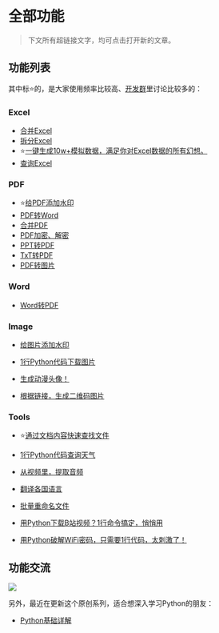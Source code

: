 
# 全部功能


> 下文所有超链接文字，均可点击打开新的文章。

## 功能列表


其中标⭐的，是大家使用频率比较高、[开发群](https://mp.weixin.qq.com/s/CadAaJUTUlXmTxJAjFUfPQ)里讨论比较多的：

### Excel
- [合并Excel](https://mp.weixin.qq.com/s/3ZhZZfGlpNhszCWnOBeklg)
- [拆分Excel](https://mp.weixin.qq.com/s/dAx6JEbj5OlVnCcxokCzTQ)
- ⭐[一键生成10w+模拟数据，满足你对Excel数据的所有幻想。](https://mp.weixin.qq.com/s/xVwEjXu58WovgSi4ZTtVQw)
- [查询Excel](https://mp.weixin.qq.com/s/NAfh6ooO_9haALMsF8Jf5w)

### PDF
- ⭐[给PDF添加水印](https://mp.weixin.qq.com/s/yJDs5RoytRL5hl-ybXkZOA)
- [PDF转Word](https://mp.weixin.qq.com/s/eTwtTXLAudRQmyhE4LY_Dg)
- [合并PDF](https://mp.weixin.qq.com/s/9erh3W3WCD36Axj70pRvog)
- [PDF加密、解密](https://mp.weixin.qq.com/s/GiXYB_xZdlsYv5AIeIELkA)
- [PPT转PDF](https://mp.weixin.qq.com/s/T31F-U5AdDd3D-61b_K5Qg)
- [TxT转PDF](https://mp.weixin.qq.com/s/GiXYB_xZdlsYv5AIeIELkA)
- [PDF转图片](https://mp.weixin.qq.com/s/tvHZIBGcrMBLTLB4u23Mow)



### Word
- [Word转PDF](https://mp.weixin.qq.com/s/eBn3N_FEx1dlC_-ttmlOwg)

### Image
- [给图片添加水印](https://mp.weixin.qq.com/s/Z_RcTRYxUFpCQBGpShO0ig)

- [1行Python代码下载图片](https://mp.weixin.qq.com/s/P6pRm1VX8bGYepC8O4Bt4Q)

- [生成动漫头像！](https://mp.weixin.qq.com/s/5Eyk2j20jzSaVcr1DTsfvw)
- [根据链接，生成二维码图片](https://mp.weixin.qq.com/s/Z_RcTRYxUFpCQBGpShO0ig)
### Tools
- ⭐[通过文档内容快速查找文件](https://mp.weixin.qq.com/s/rvU7O3zHJ-YEd2YU0Z4pew)

- [1行Python代码查询天气](https://mp.weixin.qq.com/s/NVn8NNtOS3AfOyl75JTaNg)

- [从视频里，提取音频](https://mp.weixin.qq.com/s/cT8lcUwd3UayTfLGddjfJw)

- [翻译各国语言](https://mp.weixin.qq.com/s/Z_RcTRYxUFpCQBGpShO0ig)

- [批量重命名文件](https://mp.weixin.qq.com/s/Z_RcTRYxUFpCQBGpShO0ig)

- [用Python下载B站视频？1行命令搞定，悄悄用](https://mp.weixin.qq.com/s/sFdZnhkxiBxNE7C3_ciT8w)

- [用Python破解WiFi密码，只需要1行代码，太刺激了！](https://mp.weixin.qq.com/s/Pw_zZ1Vo9CxYzwRv3ByUJA)

## 功能交流


![](https://www.python-office.com/api/img-cdn/python-office/find_excel_data/group.jpg)

另外，最近在更新这个原创系列，适合想深入学习Python的朋友：
- [Python基础详解](https://mp.weixin.qq.com/mp/appmsgalbum?__biz=MzUzNTc5NjA4NQ==&action=getalbum&album_id=2467507972664082434&subscene=1&scenenote=https%3A%2F%2Fmp.weixin.qq.com%2Fs%3F__biz%3DMzUzNTc5NjA4NQ%3D%3D%26mid%3D2247493965%26idx%3D1%26sn%3Ddf486927545a1d5b34342ffa539f548b%26chksm%3Dfa82a957cdf520410d764ecb1c1537b19a016ac20e1de1c68fb703190b427dfc174723b4e6a8%26mpshare%3D1%26scene%3D1%26srcid%3D0709z10PmDTaHJa26nW1woms%26sharer_sharetime%3D1657337431672%26sharer_shareid%3D993fba215db4c0a25d0acb8fa566c807%26key%3D0df4bcbb5317cb815e323bb3b0779800c351bb4b6d1a1ea8661e0100cc7bef237d39b73fd18f913e7fcb7cda27cc4238d9c38ddc4cb7a3f80fb634f93ca1dbc5b150b520023632bbbcc79f348c3846db3f7adf95360b1cdf3e7a84dd4630d3e673d1ced8c041522b590de402cca472661b4ae6050f42993cdb81a2d8390ca4d9%26ascene%3D1%26uin%3DMjMxNjI3MzgzMg%253D%253D%26devicetype%3DWindows%2B11%2Bx64%26version%3D6307001d%26lang%3Dzh_CN%26exportkey%3DA1Dau58fMnimYl3xLcz4S8w%253D%26acctmode%3D0%26pass_ticket%3D%252F%252FXP1JE5PbzMIOGoxAyWT812Wa2%252F2Y6RX%252BYzONSzuHsu5DW2PlixShgO0nJESiFB%26wx_header%3D0%2&nolastread=1&uin=&key=&devicetype=Windows+11+x64&version=6307001d&lang=zh_CN&ascene=1&fontgear=2)